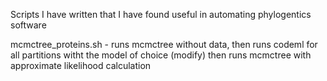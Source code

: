 Scripts I have written that I have found useful in automating phylogentics software

mcmctree_proteins.sh - runs mcmctree without data, then runs codeml for all partitions witht the model of choice (modify) then runs mcmctree with approximate likelihood calculation

